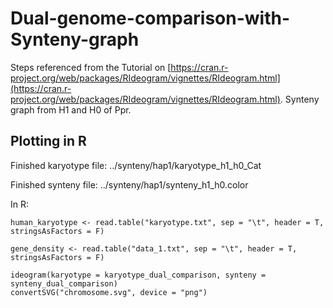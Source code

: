 # Dual-genome-comparison-with-Synteny-graph

Steps referenced from the Tutorial on [https://cran.r-project.org/web/packages/RIdeogram/vignettes/RIdeogram.html](https://cran.r-project.org/web/packages/RIdeogram/vignettes/RIdeogram.html).
Synteny graph from H1 and H0 of Ppr.

## Plotting in R

Finished karyotype file: ../synteny/hap1/karyotype_h1_h0_Cat 

Finished synteny file: ../synteny/hap1/synteny_h1_h0.color

In R:

    human_karyotype <- read.table("karyotype.txt", sep = "\t", header = T, stringsAsFactors = F)

    gene_density <- read.table("data_1.txt", sep = "\t", header = T, stringsAsFactors = F)

    ideogram(karyotype = karyotype_dual_comparison, synteny = synteny_dual_comparison)
    convertSVG("chromosome.svg", device = "png")
